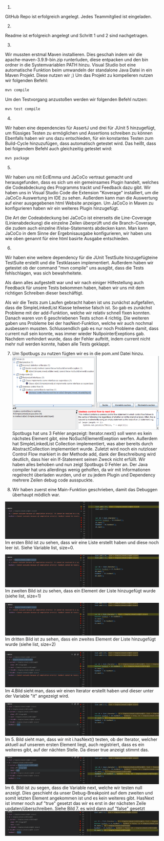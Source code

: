 1.
GitHub Repo ist erfolgreich angelegt. Jedes Teammitglied ist eingeladen.

2.
Readme ist erfolgreich angelegt und Schritt 1 und 2 sind nachgetragen.

3.
Wir mussten erstmal Maven installieren. Dies geschah indem wir die apache-maven-3.9.9-bin.zip runterluden, diese entpacken und den bin ordner in die Systemvariablen PATH hinzu.
Visual Studio bot eine automatische Funktion beim umwandeln der standalone Java Datei in ein Maven Projekt. Diese nutzen wir ;)
Um das Projekt zu kompelieren nutzen wir folgenden Befehl:
```cmd
mvn compile
```
Um den Testvorgang anzustoßen werden wir folgenden Befehl nutzen:
```cmd
mvn test compile
```
4.
Wir haben eine dependencies für AssertJ und drei für JUnit 5 hinzugefügt, um flüssiges Testen zu ermöglichen und Assertions schreiben zu können
Ebenfalls haben wir uns dazu entschieden, für ein konstantes Testen zum Build-Cycle hinzuzufügen, dass automatisch getestet wird. Das heißt, dass bei folgendem Befehl auch gleichzeitig getestet wird:
```cmd
mvn package
```

5. 
Wir haben uns mit EclEmma und JaCoCo vertraut gemacht und herausgefunden, dass es sich um ein gemeinsames Plugin handelt, welches die Codeabdeckung des Programms trackt und Feedback dazu gibt. Wir haben uns in Visual Studio Code die Extension "Koverage" installiert, um die JaCoCo Auswertung im IDE zu sehen. Außerdem kann man die Auswertung auf einer ausgegebenen html Website anzeigen. 
Um JaCoCo in Maven zu konfigurieren haben wir ein weiteres Plugin hinzugefügt. 

Die Art der Codeabdeckung bei JaCoCo ist einerseits die Line-Coverage (Linienabdeckung) die einzelne Zeilen überprüft und die Branch-Coverage, die zudem auch einzelne if/else-Statements abdecken kann. Man kann JaCoCo in dem Sinne der Ergebnisausgabe konfigurieren, wir haben uns wie oben genannt für eine html basirte Ausgabe entschieden.

6. 
Wir haben eine weitere dependency für die JUnit TestSuite hinzugefügteine TestSuite erstellt und die Testklassen implementiert. Außerdem haben wir getestet ob der command "mvn compile" uns ausgibt, dass die Tests fehlschlagen, was sich bewahrheitete.

Als dann alles aufgestellt war und wir nach einiger Hilfestellung auch Feedback für unsere Tests bekommen haben, haben wir uns mit dem richtigen Schreiben dieser beschäftigt.

Als wir die Tests zum Laufen gebracht haben ist uns zunächst aufgefallen, dass die SimpleLinkedList Klasse teilweise falsch ist. So gab es zunächst Probleme mit der add-Funktion, welche wir relativ schnell fixen konnten. Danach waren von 6 geschriebenen Tests schon 4 richtig. Die weiteren gaben uns Probleme bei der hasNext-Funktion, welche wir auch nochmal ausbessern mussten. Schlussendlich gab es nur noch Probleme damit, dass current null sein konnte, was immer wieder NullpointerExeptions gab. Nachdem verhindert wurde, dass der Fehler auftritt, indem current nicht mehr null werden konnte, haben alle Tests geklappt.

7. Um Spotbugs zu nutzen fügten wir es in die pom.xml Datei hinzu.  
![alt text](Screenshots_Aufgabe8/bugSpots.png)
Spotbugs hat uns 3 Fehler angezeigt: Iterator.next() soll wenn es kein nächstes Element gibt, eine NoSuchElementExeption werfen. Außerdem hat SimpleLinkedList Collection<E> implementiert, was aber bereits durch AbstractCollection<E> implementiert wurde. Zuletzt wird noch ein nutzloser Control Flow markiert in der Methode add, dank der Beschreibung wird deutlich, dass hier ein If-Statement seinen Zweck nicht erfüllt.  Wir haben alles behoben und nun zeigt Spotbugs 0 Fehler an. Der Java compiler hat uns allerdings wenig geholfen, da wir mit Informationen regelrecht überladen wurden, und er zu jedem Plugin und Dependency mehrere Zeilen debug code ausspuckte.


9. Wir haben zuerst eine Main-Funktion geschrieben, damit das Debuggen überhaupt mödlich war.

![alt text](1.png)
Im ersten Bild ist zu sehen, dass wir eine Liste erstellt haben und diese noch leer ist. Siehe Variable list, size=0.

![alt text](2.png)
Im zweiten Bild ist zu sehen, dass ein Element der Liste hinzugefügt wurde (siehe list, size=1) 

![alt text](3.png)
Im dritten Bild ist zu sehen, dass ein zweites Element der Liste hinzugefügt wurde (siehe list, size=2)

![alt text](4.png)
Im 4.Bild sieht man, dass wir einen Iterator erstellt haben und dieser unter der Variable "it" angezeigt wird.

![alt text](5.png)
Im 5. Bild sieht man, dass wir mit i.hasNext() testen, ob der Iterator, welcher aktuell auf unserem ersten Element liegt, auch registriert, dass es ein weiteres gibt, auf der nächten Stelle. Da dieser true anzeigt stimmt das.

![alt text](6.png)
Im 6. Bild ist zu segen, dass die Variable next, welche wir testen null anzeigt. Dies geschieht da unser Debug-Breakpoint auf dem zweiten und somit letzten Element angekommen ist und es kein weiteres gibt. HasNext ist immer noch auf "true" gesetzt das wir es erst in der nächsten Zeile updaten/überschreiben. Siehe Bild 7. es wird dann auf "false" gesetzt
![alt text](7.png)
